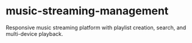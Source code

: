 # music-streaming-management
Responsive music streaming platform with playlist creation, search, and multi-device playback.
